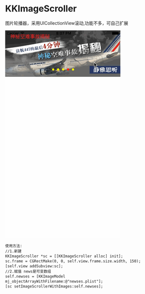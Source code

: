 # KKImageScroller
图片轮播器，采用UICollectionView滚动,功能不多，可自己扩展

![](https://github.com/lijs11/KKImageScroller/blob/master/KKImageScroller/imageScroller.gif)



    使用方法:
    //1.新建
    KKImageScroller *sc = [[KKImageScroller alloc] init];
    sc.frame = CGRectMake(0, 0, self.view.frame.size.width, 150);
    [self.view addSubview:sc];
    //2.赋值 news是可变数组
    self.newses = [KKImageModel mj_objectArrayWithFilename:@"newses.plist"];
    [sc setImageScrollerWithImages:self.newses];
